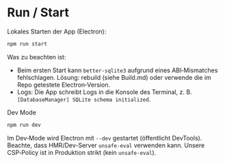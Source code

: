 # Run / Start

Lokales Starten der App (Electron):

```bash
npm run start
```

Was zu beachten ist:

- Beim ersten Start kann `better-sqlite3` aufgrund eines ABI‑Mismatches fehlschlagen. Lösung: rebuild (siehe Build.md) oder verwende die im Repo getestete Electron‑Version.
- Logs: Die App schreibt Logs in die Konsole des Terminal, z. B. `[DatabaseManager] SQLite schema initialized`.

Dev Mode

```bash
npm run dev
```

Im Dev‑Mode wird Electron mit `--dev` gestartet (öffentlicht DevTools). Beachte, dass HMR/Dev-Server `unsafe-eval` verwenden kann. Unsere CSP‑Policy ist in Produktion strikt (kein `unsafe-eval`).
